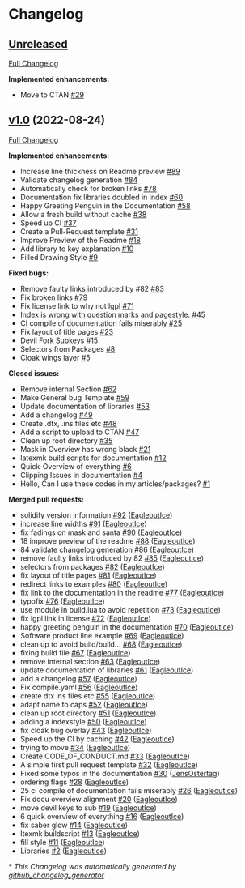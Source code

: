# Changelog

## [Unreleased](https://github.com/EagleoutIce/tikzpingus/tree/HEAD)

[Full Changelog](https://github.com/EagleoutIce/tikzpingus/compare/v1.0...HEAD)

**Implemented enhancements:**

- Move to CTAN [\#29](https://github.com/EagleoutIce/tikzpingus/issues/29)

## [v1.0](https://github.com/EagleoutIce/tikzpingus/tree/v1.0) (2022-08-24)

[Full Changelog](https://github.com/EagleoutIce/tikzpingus/compare/8cc346f47fa5d99c225ef8b073cbf926bce626c3...v1.0)

**Implemented enhancements:**

- Increase line thickness on Readme preview [\#89](https://github.com/EagleoutIce/tikzpingus/issues/89)
- Validate changelog generation [\#84](https://github.com/EagleoutIce/tikzpingus/issues/84)
- Automatically check for broken links [\#78](https://github.com/EagleoutIce/tikzpingus/issues/78)
- Documentation fix libraries doubled in index  [\#60](https://github.com/EagleoutIce/tikzpingus/issues/60)
- Happy Greeting Penguin in the Documentation [\#58](https://github.com/EagleoutIce/tikzpingus/issues/58)
- Allow a fresh build without cache [\#38](https://github.com/EagleoutIce/tikzpingus/issues/38)
- Speed up CI [\#37](https://github.com/EagleoutIce/tikzpingus/issues/37)
- Create a Pull-Request template [\#31](https://github.com/EagleoutIce/tikzpingus/issues/31)
- Improve Preview of the Readme [\#18](https://github.com/EagleoutIce/tikzpingus/issues/18)
- Add library to key explanation [\#10](https://github.com/EagleoutIce/tikzpingus/issues/10)
- Filled Drawing Style [\#9](https://github.com/EagleoutIce/tikzpingus/issues/9)

**Fixed bugs:**

- Remove faulty links introduced by \#82 [\#83](https://github.com/EagleoutIce/tikzpingus/issues/83)
- Fix broken links [\#79](https://github.com/EagleoutIce/tikzpingus/issues/79)
- Fix license link to why not lgpl [\#71](https://github.com/EagleoutIce/tikzpingus/issues/71)
- Index is wrong with question marks and pagestyle. [\#45](https://github.com/EagleoutIce/tikzpingus/issues/45)
- CI compile of documentation fails miserably [\#25](https://github.com/EagleoutIce/tikzpingus/issues/25)
- Fix layout of title pages [\#23](https://github.com/EagleoutIce/tikzpingus/issues/23)
- Devil Fork Subkeys [\#15](https://github.com/EagleoutIce/tikzpingus/issues/15)
- Selectors from Packages [\#8](https://github.com/EagleoutIce/tikzpingus/issues/8)
- Cloak wings layer [\#5](https://github.com/EagleoutIce/tikzpingus/issues/5)

**Closed issues:**

- Remove internal Section [\#62](https://github.com/EagleoutIce/tikzpingus/issues/62)
- Make General bug Template [\#59](https://github.com/EagleoutIce/tikzpingus/issues/59)
- Update documentation of libraries [\#53](https://github.com/EagleoutIce/tikzpingus/issues/53)
- Add a changelog [\#49](https://github.com/EagleoutIce/tikzpingus/issues/49)
- Create .dtx, .ins files etc [\#48](https://github.com/EagleoutIce/tikzpingus/issues/48)
- Add a script to upload to CTAN [\#47](https://github.com/EagleoutIce/tikzpingus/issues/47)
- Clean up root directory  [\#35](https://github.com/EagleoutIce/tikzpingus/issues/35)
- Mask in Overview has wrong black [\#21](https://github.com/EagleoutIce/tikzpingus/issues/21)
- latexmk build scripts for documentation [\#12](https://github.com/EagleoutIce/tikzpingus/issues/12)
- Quick-Overview of everything [\#6](https://github.com/EagleoutIce/tikzpingus/issues/6)
- Clipping Issues in documentation [\#4](https://github.com/EagleoutIce/tikzpingus/issues/4)
- Hello, Can I use these codes in my articles/packages? [\#1](https://github.com/EagleoutIce/tikzpingus/issues/1)

**Merged pull requests:**

- solidify version information [\#92](https://github.com/EagleoutIce/tikzpingus/pull/92) ([EagleoutIce](https://github.com/EagleoutIce))
- increase line widths [\#91](https://github.com/EagleoutIce/tikzpingus/pull/91) ([EagleoutIce](https://github.com/EagleoutIce))
- fix fadings on mask and santa [\#90](https://github.com/EagleoutIce/tikzpingus/pull/90) ([EagleoutIce](https://github.com/EagleoutIce))
- 18 improve preview of the readme [\#88](https://github.com/EagleoutIce/tikzpingus/pull/88) ([EagleoutIce](https://github.com/EagleoutIce))
- 84 validate changelog generation [\#86](https://github.com/EagleoutIce/tikzpingus/pull/86) ([EagleoutIce](https://github.com/EagleoutIce))
- remove faulty links introduced by 82 [\#85](https://github.com/EagleoutIce/tikzpingus/pull/85) ([EagleoutIce](https://github.com/EagleoutIce))
- selectors from packages [\#82](https://github.com/EagleoutIce/tikzpingus/pull/82) ([EagleoutIce](https://github.com/EagleoutIce))
- fix layout of title pages [\#81](https://github.com/EagleoutIce/tikzpingus/pull/81) ([EagleoutIce](https://github.com/EagleoutIce))
- redirect links to examples [\#80](https://github.com/EagleoutIce/tikzpingus/pull/80) ([EagleoutIce](https://github.com/EagleoutIce))
- fix link to the documentation in the readme [\#77](https://github.com/EagleoutIce/tikzpingus/pull/77) ([EagleoutIce](https://github.com/EagleoutIce))
- typofix [\#76](https://github.com/EagleoutIce/tikzpingus/pull/76) ([EagleoutIce](https://github.com/EagleoutIce))
- use module in build.lua to avoid repetition [\#73](https://github.com/EagleoutIce/tikzpingus/pull/73) ([EagleoutIce](https://github.com/EagleoutIce))
- fix lgpl link in license [\#72](https://github.com/EagleoutIce/tikzpingus/pull/72) ([EagleoutIce](https://github.com/EagleoutIce))
- happy greeting penguin in the documentation [\#70](https://github.com/EagleoutIce/tikzpingus/pull/70) ([EagleoutIce](https://github.com/EagleoutIce))
- Software product line example [\#69](https://github.com/EagleoutIce/tikzpingus/pull/69) ([EagleoutIce](https://github.com/EagleoutIce))
- clean up to avoid build/build... [\#68](https://github.com/EagleoutIce/tikzpingus/pull/68) ([EagleoutIce](https://github.com/EagleoutIce))
- fixing build file [\#67](https://github.com/EagleoutIce/tikzpingus/pull/67) ([EagleoutIce](https://github.com/EagleoutIce))
- remove internal section [\#63](https://github.com/EagleoutIce/tikzpingus/pull/63) ([EagleoutIce](https://github.com/EagleoutIce))
- update documentation of libraries [\#61](https://github.com/EagleoutIce/tikzpingus/pull/61) ([EagleoutIce](https://github.com/EagleoutIce))
- add a changelog [\#57](https://github.com/EagleoutIce/tikzpingus/pull/57) ([EagleoutIce](https://github.com/EagleoutIce))
- Fix compile.yaml [\#56](https://github.com/EagleoutIce/tikzpingus/pull/56) ([EagleoutIce](https://github.com/EagleoutIce))
- create dtx ins files etc [\#55](https://github.com/EagleoutIce/tikzpingus/pull/55) ([EagleoutIce](https://github.com/EagleoutIce))
- adapt name to caps [\#52](https://github.com/EagleoutIce/tikzpingus/pull/52) ([EagleoutIce](https://github.com/EagleoutIce))
- clean up root directory [\#51](https://github.com/EagleoutIce/tikzpingus/pull/51) ([EagleoutIce](https://github.com/EagleoutIce))
- adding a indexstyle [\#50](https://github.com/EagleoutIce/tikzpingus/pull/50) ([EagleoutIce](https://github.com/EagleoutIce))
- fix cloak bug overlay [\#43](https://github.com/EagleoutIce/tikzpingus/pull/43) ([EagleoutIce](https://github.com/EagleoutIce))
- Speed up the CI by caching [\#42](https://github.com/EagleoutIce/tikzpingus/pull/42) ([EagleoutIce](https://github.com/EagleoutIce))
- trying to move [\#34](https://github.com/EagleoutIce/tikzpingus/pull/34) ([EagleoutIce](https://github.com/EagleoutIce))
- Create CODE\_OF\_CONDUCT.md [\#33](https://github.com/EagleoutIce/tikzpingus/pull/33) ([EagleoutIce](https://github.com/EagleoutIce))
- A simple first pull request template [\#32](https://github.com/EagleoutIce/tikzpingus/pull/32) ([EagleoutIce](https://github.com/EagleoutIce))
- Fixed some typos in the documentation [\#30](https://github.com/EagleoutIce/tikzpingus/pull/30) ([JensOstertag](https://github.com/JensOstertag))
- ordering flags [\#28](https://github.com/EagleoutIce/tikzpingus/pull/28) ([EagleoutIce](https://github.com/EagleoutIce))
- 25 ci compile of documentation fails miserably [\#26](https://github.com/EagleoutIce/tikzpingus/pull/26) ([EagleoutIce](https://github.com/EagleoutIce))
- Fix docu overview alignment [\#20](https://github.com/EagleoutIce/tikzpingus/pull/20) ([EagleoutIce](https://github.com/EagleoutIce))
- move devil keys to sub [\#19](https://github.com/EagleoutIce/tikzpingus/pull/19) ([EagleoutIce](https://github.com/EagleoutIce))
- 6 quick overview of everything [\#16](https://github.com/EagleoutIce/tikzpingus/pull/16) ([EagleoutIce](https://github.com/EagleoutIce))
- fix saber glow [\#14](https://github.com/EagleoutIce/tikzpingus/pull/14) ([EagleoutIce](https://github.com/EagleoutIce))
- ltexmk buildscript [\#13](https://github.com/EagleoutIce/tikzpingus/pull/13) ([EagleoutIce](https://github.com/EagleoutIce))
- fill style [\#11](https://github.com/EagleoutIce/tikzpingus/pull/11) ([EagleoutIce](https://github.com/EagleoutIce))
- Libraries [\#2](https://github.com/EagleoutIce/tikzpingus/pull/2) ([EagleoutIce](https://github.com/EagleoutIce))



\* *This Changelog was automatically generated by [github_changelog_generator](https://github.com/github-changelog-generator/github-changelog-generator)*
